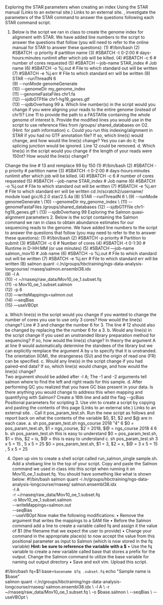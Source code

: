 Exploring the STAR parameters when creating an index
 Using the STAR manual
 (Links to an external site.)
Links to an external site.
, investigate the parameters of the STAR command to answer the questions following each STAR 
command script.
1. Below is the script we ran in class to create the genome index for alignment with STAR. We 
have added line numbers to the script to answer the questions that follow (you will need to refer 
to the online manual for STAR to answer these questions):
(1)  #!/bin/bash
(2)  #SBATCH -p priority # partition name
(3)  #SBATCH -t 0-2:00 # days-hours:minutes runlimit after which job will be 
killed.
(4)  #SBATCH -c 6 # number of cores requested
(5)  #SBATCH --job-name STAR_index         # Job name
(6)  #SBATCH -o %j.out       # File to which standard out will be written
(7)  #SBATCH -e %j.err       # File to which standard err will be written
(8)  STAR --runThreadN 6 \
(9)  --runMode genomeGenerate \
(10) --genomeDir my_genome_index \
(11) --genomeFastaFiles chr1.fa \
(12) --sjdbGTFfile chr1-hg19_genes.gtf \
(13) --sjdbOverhang 99
a. Which line number(s) in the script would you change if you were aligning your reads to the 
entire genome (instead of chr1)?
Line 11 to provide the path to a FASTAfile containing the whole genome of interest 
b. Provide the modified lines you would use in the script to use reference files from /groups/
shared_databases on O2. (Hint:  for path information)
c. Could you run this indexing/alignment in STAR if you had no GTF annotation file? If so, which 
line(s) would change, and how would the line(s) change? 
Yes you can do it; the splicing junction would be ignored. Line 12 could be removed. 
d. Which line(s) in the script would you change if the length of your reads were 150nt? How would 
the line(s) change? 
 
Change the line # 13 and remplace 99 by 150 
(1)  #!/bin/bash 
(2)  #SBATCH -p priority # partition name 
(3)  #SBATCH -t 0-2:00 # days-hours:minutes runlimit after which job will be killed. 
(4)  #SBATCH -c 6 # number of cores requested 
(5)  #SBATCH --job-name STAR_index         # Job name 
(6)  #SBATCH -o %j.out       # File to which standard out will be written 
(7)  #SBATCH -e %j.err       # File to which standard err will be written 
cd /n/scratch2/username/ 
module load gcc/6.2.0 star/2.5.4a 
(8)  STAR --runThreadN 6 \ 
(9)  --runMode genomeGenerate \ 
(10) --genomeDir my_genome_index \ 
(11) --genomeFastaFiles /groups/shared_databases 
(12) --sjdbGTFfile chr1-hg19_genes.gtf \ 
(13) --sjdbOverhang 99
Exploring the Salmon quasi-alignment parameters
2. Below is the script containing the Salmon command we ran in class to obtain abundance 
estimates for our sequencing reads to the genome. We have added line numbers to the script to 
answer the questions that follow (you may need to refer to the to answer these questions):
(1)  #!/bin/bash
(2)  #SBATCH -p priority       # Partition to submit
(3)  #SBATCH -c 6                  # Number of cores
(4)  #SBATCH  -t 0-1:30               # Runtime in D-HH:MM (or use minutes)
(5)  #SBATCH  —job-name  salmon_mov10         # Job name
(6)  #SBATCH -o %j.out       # File to which standard out will be written
(7)  #SBATCH -e %j.err       # File to which standard err will be written
(8) salmon quant -i /n/groups/hbctraining/ngs-data-analysis-longcourse/
rnaseq/salmon.ensembl38.idx \
(9)  -l A \
(10) -r ~/rnaseq/raw_data/Mov10_oe_1.subset.fq \
(11) -o Mov10_oe_1.subset.salmon \
(12) -p 6 \
(13) —writeMappings=salmon.out \
(14) —seqBias \
(15) —useVBOpt
 
a. Which line(s) in the script would you change if you wanted to change the number of cores you 
use to use only 3 cores? How would the line(s) change? 
Line # 3  and change the number 6 for 3.  The line # 12 should also be changed by replacing 
the the number 6 for a 3. 
b. Would any line(s) in the script change if you used an unstranded library preparation method for 
sequencing? If so, how would the line(s) change? 
In theory the argument A at line 9 would automatically determine the standees of the library but 
we can explicitly remplace the argument  A by u to specify that it is unstranded. The orientation 
(IOM), the strangeness (SU) and the origin of read one (FR) can be specified. 
c. Would any line(s) in the script change if you had paired-end data? If so, which line(s) would 
change, and how would the line(s) change?  
Two argument should be added after -l A; The -1 and -2 arguments tell salmon where to find 
the left and right reads for this sample. 
d. After performing QC you realized that you have GC bias present in your data. Is there anything 
you would change to address this when mapping and quantifying with Salmon?
Create a 16th line and add the flag --gcBias 
Positional parameters for scripting
3. Use vim to create a script by copying and pasting the contents of this page
 (Links to an external site.)
Links to an external site.
. Call it pos_param_test.sh.
Run the new script as follows and report back on what the contents of the variable $0, $1, $2 
and $@ are in each case.
a. sh pos_param_test.sh ngs_course 2018 "4" 6
$0 = pos_param_test.sh, $1 = ngs_course, $2 = 2018, $@ = ngs_course 2018 4 6 
b. sh pos_param_test.sh this is easy to understand
$0 = pos_param_test.sh, $1 = this, $2 = is, $@ = this is easy to understand 
c. sh pos_param_test.sh 3 x 5 = 15 , 5 x 5 = 25
$0 = pos_param_test.sh, $1 = 3, $2 = x, $@ = 3 x 5 = 15 , 5 x 5 = 25
 
4. Open up vim to create a shell script called run_salmon_single sample.sh. Add a shebang line to 
the top of your script. Copy and paste the Salmon command we used in class into this script 
when running it on Mov10_oe_1.subset.fq. You should have something like what is shown below:
#!/bin/bash
salmon quant -i /n/groups/hbctraining/ngs-data-analysis-longcourse/rnaseq/
salmon.ensembl38.idx \
 -l A \
 -r ~/rnaseq/raw_data/Mov10_oe_1.subset.fq \
 -o Mov10_oe_1.subset.salmon \
 --writeMappings=salmon.out \
 --seqBias \
 --useVBOpt 
Now make the following modifications:
• Remove the argument that writes the mappings to a SAM file
• Before the Salmon command add a line to create a variable called fq and assign it the 
value of $1 (the filename that we expect the user to provide)
• Change your command in the appropriate place(s) to now accept the value from this 
positional parameter as input to Salmon (which is now stored in the fq variable) **Hint: be 
sure to reference the variable with a $**
• Use the fq variable to create a new variable called base that stores a prefix for the output. 
Change the Salmon command to utilize the base variable for naming out output directory
• Save and exit vim. Upload this script.
 
#!/bin/bash 
fq=$1 
base=`basename $fq .subset.fq` 
echo "Sample name is $base"  
salmon quant -i /n/groups/hbctraining/ngs-data-analysis-longcourse/rnaseq/
salmon.ensembl38.idx \ 
 -l A \ 
 -r ~/rnaseq/raw_data/Mov10_oe_1.subset.fq \ 
 -o $base.salmon \ 
 --seqBias \ 
 --useVBOpt \

